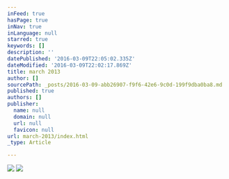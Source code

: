 ```yaml
---
inFeed: true
hasPage: true
inNav: true
inLanguage: null
starred: true
keywords: []
description: ''
datePublished: '2016-03-09T22:05:02.335Z'
dateModified: '2016-03-09T22:02:17.869Z'
title: march 2013
author: []
sourcePath: _posts/2016-03-09-abb26907-f9f6-42e6-9c0d-199f9dba0ba8.md
published: true
authors: []
publisher:
  name: null
  domain: null
  url: null
  favicon: null
url: march-2013/index.html
_type: Article

---
```

![](https://the-grid-user-content.s3-us-west-2.amazonaws.com/e53bda9d-4876-43f6-8c0a-298f1842a6fb.jpg)
![](https://the-grid-user-content.s3-us-west-2.amazonaws.com/7b143668-d4ca-4044-b6d3-6cfa59dcbe74.jpg)
